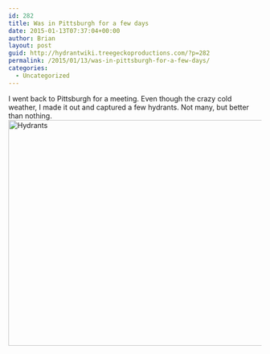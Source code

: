 ```yaml
---
id: 282
title: Was in Pittsburgh for a few days
date: 2015-01-13T07:37:04+00:00
author: Brian
layout: post
guid: http://hydrantwiki.treegeckoproductions.com/?p=282
permalink: /2015/01/13/was-in-pittsburgh-for-a-few-days/
categories:
  - Uncategorized
---
```

I went back to Pittsburgh for a meeting. Even though the crazy cold weather, I made it out and captured a few hydrants. Not many, but better than nothing. [<img class="alignnone size-full wp-image-283" src="http://hydrantwiki.treegeckoproductions.com/files/2015/01/Hydrants.png" alt="Hydrants" width="886" height="449" srcset="http://hydrantwiki.treegeckoproductions.com/files/2015/01/Hydrants-300x152.png 300w, http://hydrantwiki.treegeckoproductions.com/files/2015/01/Hydrants.png 886w" sizes="(max-width: 886px) 100vw, 886px" />](http://hydrantwiki.treegeckoproductions.com/files/2015/01/Hydrants.png)